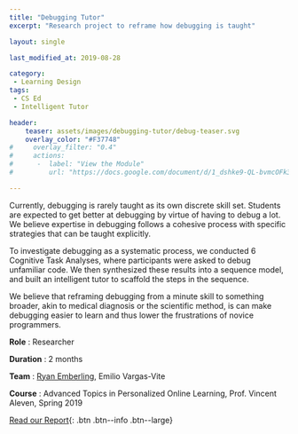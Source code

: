 ```yaml
---
title: "Debugging Tutor"
excerpt: "Research project to reframe how debugging is taught"

layout: single

last_modified_at: 2019-08-28

category:
 - Learning Design
tags: 
 - CS Ed
 - Intelligent Tutor

header:
    teaser: assets/images/debugging-tutor/debug-teaser.svg
    overlay_color: "#F37748"
#     overlay_filter: "0.4"
#     actions:
#      -  label: "View the Module"
#         url: "https://docs.google.com/document/d/1_dshke9-QL-bvmcOFk3OJjf_1akMt6k4JClXesCpS54/edit?usp=sharing"

---
```

Currently, debugging is rarely taught as its own discrete skill set. Students are expected to get better at debugging by virtue of having to debug a lot. We believe expertise in debugging follows a cohesive process with specific strategies that can be taught explicitly. 

To investigate debugging as a systematic process, we conducted 6 Cognitive Task Analyses, where participants were asked to debug unfamiliar code. We then synthesized these results into a sequence model, and built an intelligent tutor to scaffold the steps in the sequence. 

We believe that reframing debugging from a minute skill to something broader, akin to medical diagnosis or the scientific method, is can make debugging easier to learn and thus lower the frustrations of novice programmers.

**Role** : Researcher

**Duration** : 2 months

**Team** : [Ryan Emberling](https://emberling.education), Emilio Vargas-Vite

**Course** : Advanced Topics in Personalized Online Learning, Prof. Vincent Aleven, Spring 2019

[Read our Report](https://docs.google.com/document/d/1gHYkQ4q4C-qs-p00Kh-AOq04-BzuXMEIeRdQyxGxUuE/edit?usp=sharing){: .btn .btn--info .btn--large}

